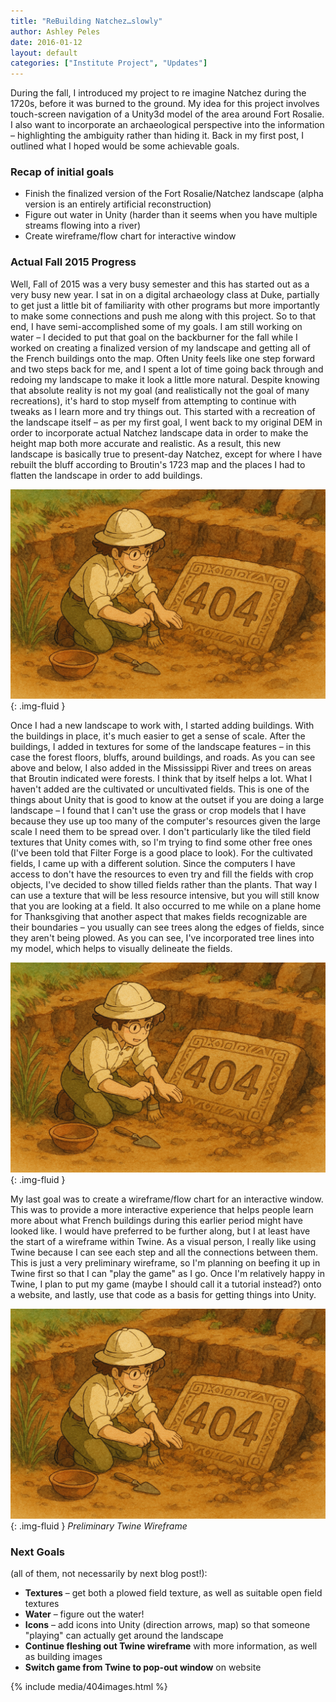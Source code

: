 ```yaml
---
title: "ReBuilding Natchez…slowly"
author: Ashley Peles
date: 2016-01-12
layout: default
categories: ["Institute Project", "Updates"]
---
```

During the fall, I introduced my project to re imagine Natchez during the 1720s, before it was burned to the ground. My idea for this project involves touch-screen navigation of a Unity3d model of the area around Fort Rosalie. I also want to incorporate an archaeological perspective into the information – highlighting the ambiguity rather than hiding it. Back in my first post, I outlined what I hoped would be some achievable goals.

### Recap of initial goals
* Finish the finalized version of the Fort Rosalie/Natchez landscape (alpha version is an entirely artificial reconstruction)
* Figure out water in Unity (harder than it seems when you have multiple streams flowing into a river)
* Create wireframe/flow chart for interactive window

### Actual Fall 2015 Progress

Well, Fall of 2015 was a very busy semester and this has started out as a very busy new year. I sat in on a digital archaeology class at Duke, partially to get just a little bit of familiarity with other programs but more importantly to make some connections and push me along with this project. So to that end, I have semi-accomplished some of my goals. I am still working on water – I decided to put that goal on the backburner for the fall while I worked on creating a finalized version of my landscape and getting all of the French buildings onto the map. Often Unity feels like one step forward and two steps back for me, and I spent a lot of time going back through and redoing my landscape to make it look a little more natural. Despite knowing that absolute reality is not my goal (and realistically not the goal of many recreations), it's hard to stop myself from attempting to continue with tweaks as I learn more and try things out. This started with a recreation of the landscape itself – as per my first goal, I went back to my original DEM in order to incorporate actual Natchez landscape data in order to make the height map both more accurate and realistic. As a result, this new landscape is basically true to present-day Natchez, except for where I have rebuilt the bluff according to Broutin's 1723 map and the places I had to flatten the landscape in order to add buildings.

![Natchez landscape reconstruction progress](/images/posts/404.png){: .img-fluid }

Once I had a new landscape to work with, I started adding buildings. With the buildings in place, it's much easier to get a sense of scale. After the buildings, I added in textures for some of the landscape features – in this case the forest floors, bluffs, around buildings, and roads. As you can see above and below, I also added in the Mississippi River and trees on areas that Broutin indicated were forests. I think that by itself helps a lot. What I haven't added are the cultivated or uncultivated fields. This is one of the things about Unity that is good to know at the outset if you are doing a large landscape – I found that I can't use the grass or crop models that I have because they use up too many of the computer's resources given the large scale I need them to be spread over. I don't particularly like the tiled field textures that Unity comes with, so I'm trying to find some other free ones (I've been told that Filter Forge is a good place to look). For the cultivated fields, I came up with a different solution. Since the computers I have access to don't have the resources to even try and fill the fields with crop objects, I've decided to show tilled fields rather than the plants. That way I can use a texture that will be less resource intensive, but you will still know that you are looking at a field. It also occurred to me while on a plane home for Thanksgiving that another aspect that makes fields recognizable are their boundaries – you usually can see trees along the edges of fields, since they aren't being plowed. As you can see, I've incorporated tree lines into my model, which helps to visually delineate the fields.

![Natchez model with buildings and landscape features](/images/posts/404.png){: .img-fluid }

My last goal was to create a wireframe/flow chart for an interactive window. This was to provide a more interactive experience that helps people learn more about what French buildings during this earlier period might have looked like. I would have preferred to be further along, but I at least have the start of a wireframe within Twine. As a visual person, I really like using Twine because I can see each step and all the connections between them. This is just a very preliminary wireframe, so I'm planning on beefing it up in Twine first so that I can "play the game" as I go. Once I'm relatively happy in Twine, I plan to put my game (maybe I should call it a tutorial instead?) onto a website, and lastly, use that code as a basis for getting things into Unity.

![Preliminary Twine Wireframe](/images/posts/404.png){: .img-fluid }
*Preliminary Twine Wireframe*

### Next Goals
(all of them, not necessarily by next blog post!):

* **Textures** – get both a plowed field texture, as well as suitable open field textures
* **Water** – figure out the water!
* **Icons** – add icons into Unity (direction arrows, map) so that someone "playing" can actually get around the landscape
* **Continue fleshing out Twine wireframe** with more information, as well as building images
* **Switch game from Twine to pop-out window** on website

{% include media/404images.html %}